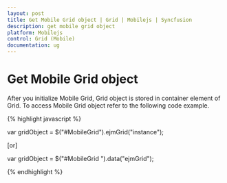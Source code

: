 ```yaml
---
layout: post
title: Get Mobile Grid object | Grid | Mobilejs | Syncfusion
description: get mobile grid object
platform: Mobilejs
control: Grid (Mobile)
documentation: ug
---
```


# Get Mobile Grid object

After you initialize Mobile Grid, Grid object is stored in container element of Grid. To access Mobile Grid object refer to the following code example.

{% highlight javascript %}

var gridObject = $("#MobileGrid").ejmGrid("instance");

[or]

var gridObject = $("#MobileGrid ").data("ejmGrid");

{% endhighlight %}